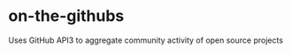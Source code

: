 on-the-githubs
==============

Uses GitHub API3 to aggregate community activity of open source projects

